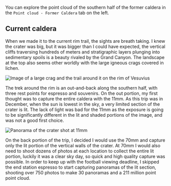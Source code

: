 You can explore the point cloud of the southern half of the former caldera in the `Point cloud - Former Caldera` tab on the left. 

## Current caldera

When we made it to the current rim trail, the sights are breath taking. 
I knew the crater was big, but it was bigger than I could have expected, the vertical cliffs traversing hundreds of meters and stratigraphic layers plunging into sedimentary spoils is a beauty rivaled by the Grand Canyon. 
The landscape at the top also seems other worldly with the large igneous crags covered in lichen.

![Image of a large crag and the trail around it on the rim of Vesuvius](https://garrettspeed.com/wp-content/uploads/2025/01/other-world-scaled.webp)

The trek around the rim is an out-and-back along the southern half, with three rest points for espresso and souvenirs. 
On the out portion, my first thought was to capture the entire caldera with the 11mm. 
As this trip was in December, when the sun is lowest in the sky, a very limited section of the crater is lit. 
The lack of light was bad for the 11mm as the exposure is going to be significantly different in the lit and shaded portions of the image, and was not a good first choice. 

![Panorama of the crater shot at 11mm](https://garrettspeed.com/wp-content/uploads/2025/01/first-view-caldera-scaled.webp)

On the back portion of the trip, I decided I would use the 70mm and capture only the lit portion of the vertical walls of the crater. 
At 70mm I would also need to shoot dozens of photos at each location to collect the entire lit portion, luckily it was a clear sky day, so quick and high quality capture was possible. 
In order to keep up with the football viewing deadline, I skipped the end station espresso to start capturing panoramas of the lit section, shooting over 750 photos to make 30 panoramas and a 211 million point point cloud. 